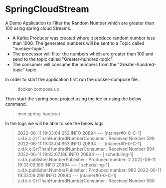 # SpringCloudStream
A Demo Application to Filter the Random Number which are greater than 100 using spring cloud Streams.

* A Kafka Producer was created where it produce random number less than 1000. The generated numbers will be sent to a Topic called "number-topic".
* The processor will filter the numbers which are greater than 100 and send to the topic called "Greater-hundred-topic".
* The consumer will consume the numbers from the "Greater-hundred-topic" topic.


In order to start the application first run the docker-compose file.
>docker-compose up

Then start the spring boot project using the ide or using the below command.
>mvn spring-boot:run

In the logs we will be able to see the below logs.
>2022-06-11 19:33:04.652  INFO 20894 --- [ntainer#0-0-C-1] c.d.k.c.GrtThanHundredNumberConsumer     : Received Number 599
>2022-06-11 19:33:04.653  INFO 20894 --- [ntainer#0-0-C-1] c.d.k.c.GrtThanHundredNumberConsumer     : Received Number 894
>2022-06-11 19:33:07.186  INFO 20894 --- [   scheduling-1] c.d.k.publisher.NumberPublisher          : Produced number: 2
>2022-06-11 19:33:09.186  INFO 20894 --- [   scheduling-1] c.d.k.publisher.NumberPublisher          : Produced number: 980
>2022-06-11 19:33:09.299  INFO 20894 --- [ntainer#0-0-C-1] c.d.k.c.GrtThanHundredNumberConsumer     : Received Number 980


